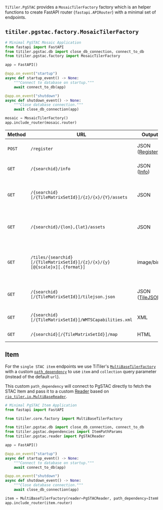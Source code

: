 `TiTiler.PgSTAC` provides a `MosaicTilerFactory` factory which is an helper functions to create FastAPI router (`fastapi.APIRouter`) with a minimal set of endpoints.

## `titiler.pgstac.factory.MosaicTilerFactory`

```python
# Minimal PgSTAC Mosaic Application
from fastapi import FastAPI
from titiler.pgstac.db import close_db_connection, connect_to_db
from titiler.pgstac.factory import MosaicTilerFactory

app = FastAPI()

@app.on_event("startup")
async def startup_event() -> None:
    """Connect to database on startup."""
    await connect_to_db(app)

@app.on_event("shutdown")
async def shutdown_event() -> None:
    """Close database connection."""
    await close_db_connection(app)

mosaic = MosaicTilerFactory()
app.include_router(mosaic.router)
```

| Method | URL                                                                       | Output                            | Description
| ------ | --------------------------------------------------------------------------|-----------------------------------|--------------
| `POST` | `/register`                                                               | JSON ([Register][register_model]) | Register **Search** query
| `GET`  | `/{searchid}/info`                                                        | JSON ([Info][info_model])         | Return **Search** query infos
| `GET`  | `/{searchid}[/{TileMatrixSetId}]/{z}/{x}/{Y}/assets`                      | JSON                              | Return a list of assets which overlap a given tile
| `GET`  | `/{searchid}/{lon},{lat}/assets`                                          | JSON                              | Return a list of assets which overlap a given point
| `GET`  | `/tiles/{searchid}[/{TileMatrixSetId}]/{z}/{x}/{y}[@{scale}x][.{format}]` | image/bin                         | Create a web map tile image for a search query and a tile index
| `GET`  | `/{searchid}[/{TileMatrixSetId}]/tilejson.json`                           | JSON ([TileJSON][tilejson_model]) | Return a Mapbox TileJSON document
| `GET`  | `/{searchid}[/{TileMatrixSetId}]/WMTSCapabilities.xml`                    | XML                               | return OGC WMTS Get Capabilities
| `GET`  | `/{searchid}[/{TileMatrixSetId}]/map`                                     | HTML                              | simple map viewer

## Item

For the `single STAC item` endpoints we use TiTiler's [`MultiBaseTilerFactory`]() with a custom [`path_dependency`]() to use `item` and `collection` query parameter (instead of the default `url`).

This custom `path_dependency` will connect to PgSTAC directly to fetch the STAC Item and pass it to a custom [Reader]() based on [`rio_tiler.io.MultiBaseReader`]().

```python
# Minimal PgSTAC Item Application
from fastapi import FastAPI

from titiler.core.factory import MultiBaseTilerFactory

from titiler.pgstac.db import close_db_connection, connect_to_db
from titiler.pgstac.dependencies import ItemPathParams
from titiler.pgstac.reader import PgSTACReader

app = FastAPI()

@app.on_event("startup")
async def startup_event() -> None:
    """Connect to database on startup."""
    await connect_to_db(app)

@app.on_event("shutdown")
async def shutdown_event() -> None:
    """Close database connection."""
    await close_db_connection(app)

item = MultiBaseTilerFactory(reader=PgSTACReader, path_dependency=ItemPathParams)
app.include_router(item.router)
```

[tilejson_model]: https://github.com/developmentseed/titiler/blob/2335048a407f17127099cbbc6c14e1328852d619/src/titiler/core/titiler/core/models/mapbox.py#L16-L38
[info_model]: https://github.com/stac-utils/titiler-pgstac/blob/047315da8851a974660032ca45f219db2c3a8d54/titiler/pgstac/model.py#L236-L240
[register_model]: https://github.com/stac-utils/titiler-pgstac/blob/047315da8851a974660032ca45f219db2c3a8d54/titiler/pgstac/model.py#L229-L233
